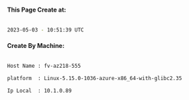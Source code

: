 
   
#### This Page Create at:

```bash

2023-05-03 - 10:51:39 UTC

```

#### Create By Machine:

```bash

Host Name : fv-az218-555

platform  : Linux-5.15.0-1036-azure-x86_64-with-glibc2.35

Ip Local  : 10.1.0.89

```

